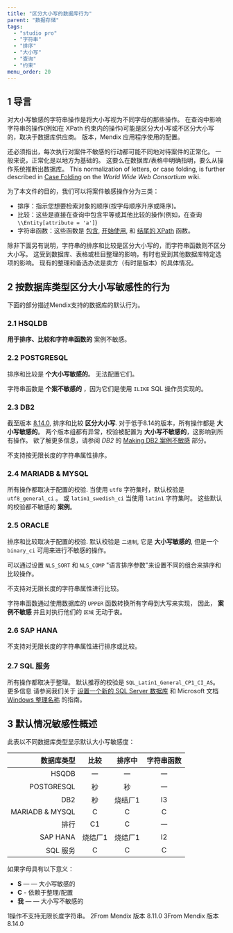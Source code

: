 ```yaml
---
title: "区分大小写的数据库行为"
parent: "数据存储"
tags:
  - "studio pro"
  - "字符串"
  - "排序"
  - "大小写"
  - "查询"
  - "约束"
menu_order: 20
---
```


## 1 导言

对大小写敏感的字符串操作是将大小写视为不同字母的那些操作。 在查询中影响字符串的操作(例如在 XPath 约束内的操作)可能是区分大小写或不区分大小写的，取决于数据库供应商。 版本，Mendix 应用程序使用的配置。

还必须指出，每次执行对案件不敏感的行动都可能不同地对待案件的正常化。 一般来说，正常化是以地方为基础的。 这要么在数据库/表格中明确指明，要么从操作系统推断出数据库。 This normalization of letters, or case folding, is further described in [Case Folding](https://www.w3.org/International/wiki/Case_folding) on the *World Wide Web Consortium* wiki.

为了本文件的目的，我们可以将案件敏感操作分为三类：

* 排序：指示您想要检索对象的顺序(按字母顺序升序或降序)。
* 比较：这些是直接在查询中包含平等或其他比较的操作(例如，在查询 `\\Entity[attribute = 'a']`)
* 字符串函数：这些函数是 [包含](xpath-contains), [开始使用](xpath-starts-with), 和 [结尾的 XPath](xpath-ends-with) 函数。

除非下面另有说明，字符串的排序和比较是区分大小写的，而字符串函数则不区分大小写。 这受到数据库、表格或栏目整理的影响，有时也受到其他数据库特定选项的影响。 现有的整理和备选办法是卖方（有时是版本）的具体情况。

## 2 按数据库类型区分大小写敏感性的行为

下面的部分描述Mendix支持的数据库的默认行为。

### 2.1 HSQLDB

**用于排序、比较和字符串函数的** 案例不敏感。

### 2.2 POSTGRESQL

排序和比较是 **个大小写敏感的**。 无法配置它们。

字符串函数是 **个案不敏感的** ，因为它们是使用 `ILIKE` SQL 操作员实现的。

### 2.3 DB2

截至版本 [8.14.0](/releasenotes/studio-pro/8.14), 排序和比较 **区分大小写**. 对于低于8.14的版本，所有操作都是 **大小写敏感的**。 两个版本组都有异常，校验被配置为 **大小写不敏感的**，这影响到所有操作。 欲了解更多信息，请参阅 *DB2* 的 [Making DB2 案例不敏感](db2#making) 部分。

不支持按无限长度的字符串属性排序。

### 2.4 MARIADB & MYSQL

所有操作都取决于配置的校验. 当使用 `utf8` 字符集时，默认校验是 `utf8_general_ci` 。 或 `latin1_swedish_ci` 当使用 `latin1` 字符集时。 这些默认的校验都不敏感的 **案例**。

### 2.5 ORACLE

排序和比较取决于配置的校验. 默认校验是 `二进制`, 它是 **大小写敏感的**, 但是一个 `binary_ci` 可用来进行不敏感的操作。

可以通过设置 `NLS_SORT` 和 `NLS_COMP` "语言排序参数"来设置不同的组合来排序和比较操作。

不支持对无限长度的字符串属性进行比较。

字符串函数通过使用数据库的 `UPPER` 函数转换所有字母到大写来实现， 因此， **案例不敏感** 并且对执行他们的 `区域` 无动于衷。

### 2.6 SAP HANA

不支持对无限长度的字符串属性进行排序或比较。

### 2.7 SQL 服务

所有操作都取决于整理。 默认推荐的校验是 `SQL_Latin1_General_CP1_CI_AS`。 更多信息 请参阅我们关于 [设置一个新的 SQL Server 数据库](/developerportal/deploy/setting-up-a-new-sql-server-database) 和 Microsoft 文档 [Windows 整理名称](https://docs.microsoft.com/en-us/sql/t-sql/statements/windows-collation-name-transact-sql) 的指南。

## 3 默认情况敏感性概述

此表以不同数据库类型显示默认大小写敏感度：

|       **数据库类型** | **比较** | **排序中** | **字符串函数** |
| ---------------:|:------:|:-------:|:---------:|
|           HSQDB |   一    |    一    |     一     |
|      POSTGRESQL |   秒    |    秒    |     一     |
|             DB2 |   秒    |  烧结厂1   |    I3     |
| MARIADB & MYSQL |   C    |    C    |     C     |
|              排行 |   C1   |    C    |     一     |
|        SAP HANA |  烧结厂1  |  烧结厂1   |    I2     |
|          SQL 服务 |   C    |    C    |     C     |

如果字母具有以下意义：

* **S** — — 大小写敏感的
* **C** - 依赖于整理/配置
* **我** — — 大小写不敏感的

1操作不支持无限长度字符串。 2From Mendix 版本 8.11.0 3From Mendix 版本 8.14.0
